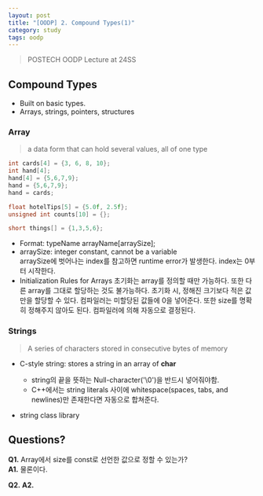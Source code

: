 ```yaml
---
layout: post
title: "[OODP] 2. Compound Types(1)"
category: study
tags: oodp
---
```


> POSTECH OODP Lecture at 24SS

## Compound Types
- Built on basic types.
- Arrays, strings, pointers, structures
<!--more-->
### Array
> a data form that can hold several values, all of one type

```c++
int cards[4] = {3, 6, 8, 10};
int hand[4];
hand[4] = {5,6,7,9};
hand = {5,6,7,9};
hand = cards;

float hotelTips[5] = {5.0f, 2.5f};
unsigned int counts[10] = {};

short things[] = {1,3,5,6};
```
- Format: typeName arrayName[arraySize];
- arraySize: integer constant, cannot be a variable <br>
    arraySize에 벗어나는 index를 참고하면 runtime error가 발생한다. index는 0부터 시작한다.
- Initialization Rules for Arrays
초기화는 array를 정의할 때만 가능하다. 또한 다른 array를 그대로 할당하는 것도 불가능하다.
초기화 시, 정해진 크기보다 적은 값만을 할당할 수 있다. 컴파일러는 미할당된 값들에 0을 넣어준다.
또한 size를 명확히 정해주지 않아도 된다. 컴파일러에 의해 자동으로 결정된다.

### Strings
> A series of characters stored in consecutive bytes of memory

- C-style string: stores a string in an array of **char**
    - string의 끝을 뜻하는 Null-character('\0')을 반드시 넣어줘야함.
    - C++에서는 string literals 사이에 whitespace(spaces, tabs, and newlines)만 존재한다면 자동으로 합쳐준다.

- string class library



## Questions?
**Q1.** Array에서 size를 const로 선언한 값으로 정할 수 있는가? <br>
**A1.** 물론이다.

**Q2.** 
**A2.**


<!-- Links -->
